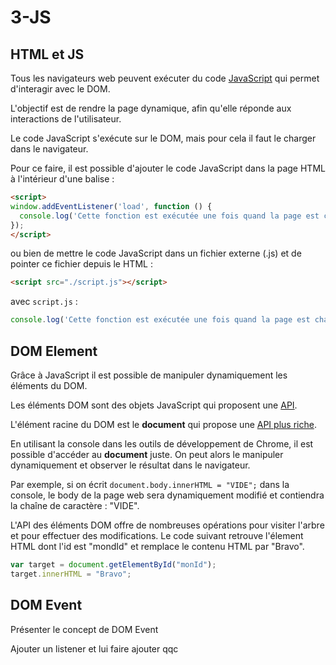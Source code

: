 # 3-JS

## HTML et JS

Tous les navigateurs web peuvent exécuter du code [JavaScript](./JavaScript.md) qui permet d'interagir avec le DOM.

L'objectif est de rendre la page dynamique, afin qu'elle réponde aux interactions de l'utilisateur.

Le code JavaScript s'exécute sur le DOM, mais pour cela il faut le charger dans le navigateur.

Pour ce faire, il est possible d'ajouter le code JavaScript dans la page HTML à l'intérieur d'une balise :

```html
<script>
window.addEventListener('load', function () {
  console.log('Cette fonction est exécutée une fois quand la page est chargée.');
});
</script>
```

ou bien de mettre le code JavaScript dans un fichier externe (.js) et de pointer ce fichier depuis le HTML :

```html
<script src="./script.js"></script>
```

avec `script.js` :

```javascript
console.log('Cette fonction est exécutée une fois quand la page est chargée.');
```

## DOM Element

Grâce à JavaScript il est possible de manipuler dynamiquement les éléments du DOM.

Les éléments DOM sont des objets JavaScript qui proposent une [API](https://www.w3schools.com/jsref/dom_obj_all.asp).

L'élément racine du DOM est le **document** qui propose une [API plus riche](https://www.w3schools.com/jsref/dom_obj_document.asp).

En utilisant la console dans les outils de développement de Chrome, il est possible d'accéder au **document** juste.
On peut alors le manipuler dynamiquement et observer le résultat dans le navigateur.

Par exemple, si on écrit ``document.body.innerHTML = "VIDE";`` dans la console, le body de la page web sera dynamiquement modifié et contiendra la chaîne de caractère : "VIDE".

L'API des éléments DOM offre de nombreuses opérations pour visiter l'arbre et pour effectuer des modifications. Le code suivant retrouve l'élement HTML dont l'id est "mondId" et remplace le contenu HTML par "Bravo".

```javascript
var target = document.getElementById("monId");
target.innerHTML = "Bravo";
```

## DOM Event
Présenter le concept de DOM Event

Ajouter un listener et lui faire ajouter qqc 
